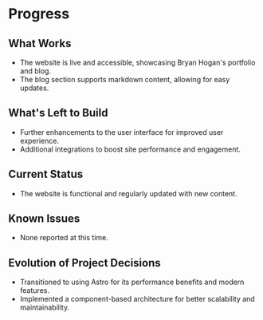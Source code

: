 # Progress

## What Works
- The website is live and accessible, showcasing Bryan Hogan's portfolio and blog.
- The blog section supports markdown content, allowing for easy updates.

## What's Left to Build
- Further enhancements to the user interface for improved user experience.
- Additional integrations to boost site performance and engagement.

## Current Status
- The website is functional and regularly updated with new content.

## Known Issues
- None reported at this time.

## Evolution of Project Decisions
- Transitioned to using Astro for its performance benefits and modern features.
- Implemented a component-based architecture for better scalability and maintainability.

